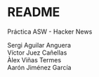 # README

Práctica ASW - Hacker News

Sergi Aguilar Anguera  
Víctor Juez Cañellas  
Àlex Viñas Termes  
Aarón Jiménez García